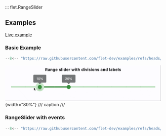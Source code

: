 ::: flet.RangeSlider

## Examples

[Live example](https://flet-controls-gallery.fly.dev/input/rangeslider)

### Basic Example

```python
--8<-- "https://raw.githubusercontent.com/flet-dev/examples/refs/heads/v1-docs/python/controls/range-slider/basic.py"
```

![basic](https://raw.githubusercontent.com/flet-dev/examples/v1-docs/python/controls/range-slider/media/basic.gif){width="80%"}
/// caption
///

### RangeSlider with events

```python
--8<-- "https://raw.githubusercontent.com/flet-dev/examples/refs/heads/v1-docs/python/controls/range-slider/handling-change-events.py"
```
